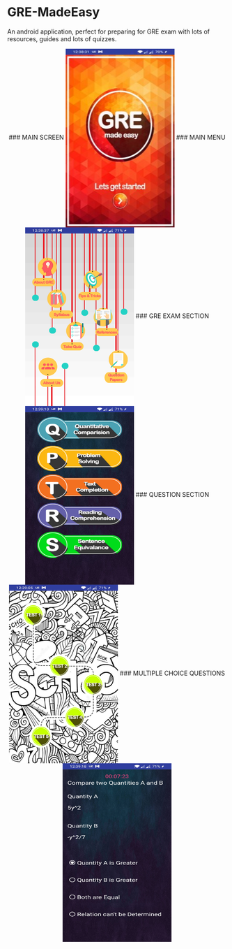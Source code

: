 # GRE-MadeEasy
An android application, perfect for preparing for GRE exam with lots of resources, guides and lots of quizzes. 

<p align="center">
	### MAIN SCREEN
	<img src="https://github.com/nihalnihalani/GRE-MADE-EASY--ANDROID-APP/blob/master/Images/screen1.jpg" width="250" height="409" align="center">
	### MAIN MENU
	<img src="https://github.com/nihalnihalani/GRE-MADE-EASY--ANDROID-APP/blob/master/Images/screen2.jpg" width="250" height="409" align="center">
	### GRE EXAM SECTION
	<img src="https://github.com/nihalnihalani/GRE-MADE-EASY--ANDROID-APP/blob/master/Images/screen4.jpg" width="250" height="409" align="center">
	### QUESTION SECTION
	<img src="https://github.com/nihalnihalani/GRE-MADE-EASY--ANDROID-APP/blob/master/Images/screen3.jpg" width="250" height="409" align="center">
	### MULTIPLE CHOICE QUESTIONS 
	<img src="https://github.com/nihalnihalani/GRE-MADE-EASY--ANDROID-APP/blob/master/Images/screen5.jpg" width="250" height="409" align="center">
</p>